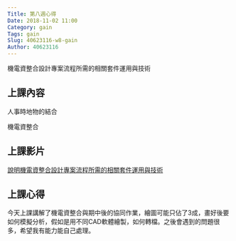 ```yaml
---
Title: 第八週心得
Date: 2018-11-02 11:00
Category: gain
Tags: gain
Slug: 40623116-w8-gain
Author: 40623116
---
```


機電資整合設計專案流程所需的相關套件運用與技術

<!-- PELICAN_END_SUMMARY -->

上課內容
----

人事時地物的結合


機電資整合

上課影片
----

[說明機電資整合設計專案流程所需的相關套件運用與技術](https://youtu.be/yAzfQm2gBEQ)

上課心得
----
今天上課講解了機電資整合與期中後的協同作業，繪圖可能只佔了3成，畫好後要如何模擬分析，假如是用不同CAD軟體繪製，如何轉檔。之後會遇到的問題很多，希望我有能力能自己處理。




